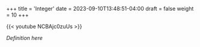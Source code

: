 +++
title = 'Integer'
date = 2023-09-10T13:48:51-04:00
draft = false
weight = 10
+++

{{< youtube NCBAjc0zuUs >}}

*Definition here*